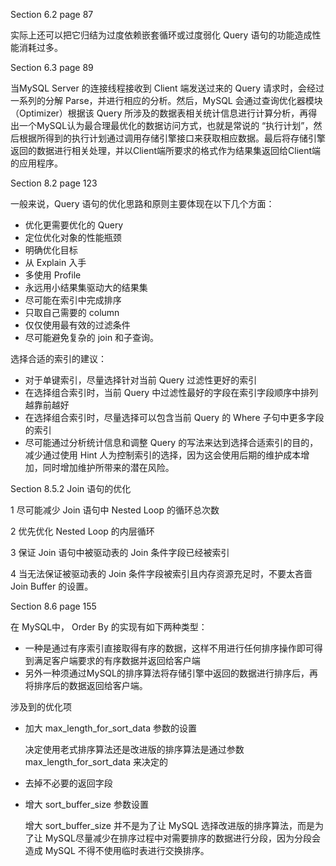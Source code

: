 Section 6.2 page 87

实际上还可以把它归结为过度依赖嵌套循环或过度弱化 Query 语句的功能造成性能消耗过多。



Section 6.3 page 89

当MySQL Server 的连接线程接收到 Client 端发送过来的 Query 请求时，会经过一系列的分解 Parse，并进行相应的分析。然后，MySQL 会通过查询优化器模块 （Optimizer）根据该 Query 所涉及的数据表相关统计信息进行计算分析，再得出一个MySQL认为最合理最优化的数据访问方式，也就是常说的 “执行计划”，然后根据所得到的执行计划通过调用存储引擎接口来获取相应数据。最后将存储引擎返回的数据进行相关处理，并以Client端所要求的格式作为结果集返回给Client端的应用程序。



Section 8.2 page 123

一般来说，Query 语句的优化思路和原则主要体现在以下几个方面：

- 优化更需要优化的 Query
- 定位优化对象的性能瓶颈
- 明确优化目标
- 从 Explain 入手
- 多使用 Profile
- 永远用小结果集驱动大的结果集
- 尽可能在索引中完成排序
- 只取自己需要的 column
- 仅仅使用最有效的过滤条件
- 尽可能避免复杂的 join 和子查询。



选择合适的索引的建议：

- 对于单键索引，尽量选择针对当前 Query 过滤性更好的索引
- 在选择组合索引时，当前 Query 中过滤性最好的字段在索引字段顺序中排列越靠前越好
- 在选择组合索引时，尽量选择可以包含当前 Query 的 Where 子句中更多字段的索引
- 尽可能通过分析统计信息和调整 Query 的写法来达到选择合适索引的目的，减少通过使用 Hint 人为控制索引的选择，因为这会使用后期的维护成本增加，同时增加维护所带来的潜在风险。



Section 8.5.2 Join 语句的优化

1 尽可能减少 Join 语句中 Nested Loop 的循环总次数

2 优先优化 Nested Loop 的内层循环

3 保证 Join 语句中被驱动表的 Join 条件字段已经被索引

4 当无法保证被驱动表的 Join 条件字段被索引且内存资源充足时，不要太吝啬 Join Buffer 的设置。



Section 8.6 page 155

在 MySQL中， Order By 的实现有如下两种类型：

- 一种是通过有序索引直接取得有序的数据，这样不用进行任何排序操作即可得到满足客户端要求的有序数据并返回给客户端
- 另外一种须通过MySQL的排序算法将存储引擎中返回的数据进行排序后，再将排序后的数据返回给客户端。



涉及到的优化项

- 加大 max_length_for_sort_data 参数的设置

  决定使用老式排序算法还是改进版的排序算法是通过参数 max_length_for_sort_data 来决定的

- 去掉不必要的返回字段

- 增大 sort_buffer_size 参数设置

  增大 sort_buffer_size 并不是为了让 MySQL 选择改进版的排序算法，而是为了让 MySQL尽量减少在排序过程中对需要排序的数据进行分段，因为分段会造成 MySQL 不得不使用临时表进行交换排序。



